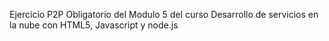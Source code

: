 Ejercicio P2P Obligatorio del Modulo 5 del curso Desarrollo de servicios en la nube con HTML5, Javascript y node.js
